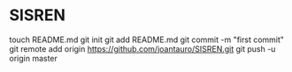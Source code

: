 SISREN
======
touch README.md
git init
git add README.md
git commit -m "first commit"
git remote add origin https://github.com/joantauro/SISREN.git
git push -u origin master
